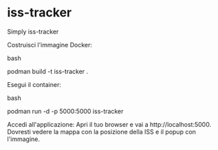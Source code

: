 # iss-tracker
Simply iss-tracker

Costruisci l'immagine Docker:

bash

podman build -t iss-tracker .

Esegui il container:

bash

podman run -d -p 5000:5000 iss-tracker

Accedi all'applicazione: Apri il tuo browser e vai a http://localhost:5000. Dovresti vedere la mappa con la posizione della ISS e il popup con l'immagine.


